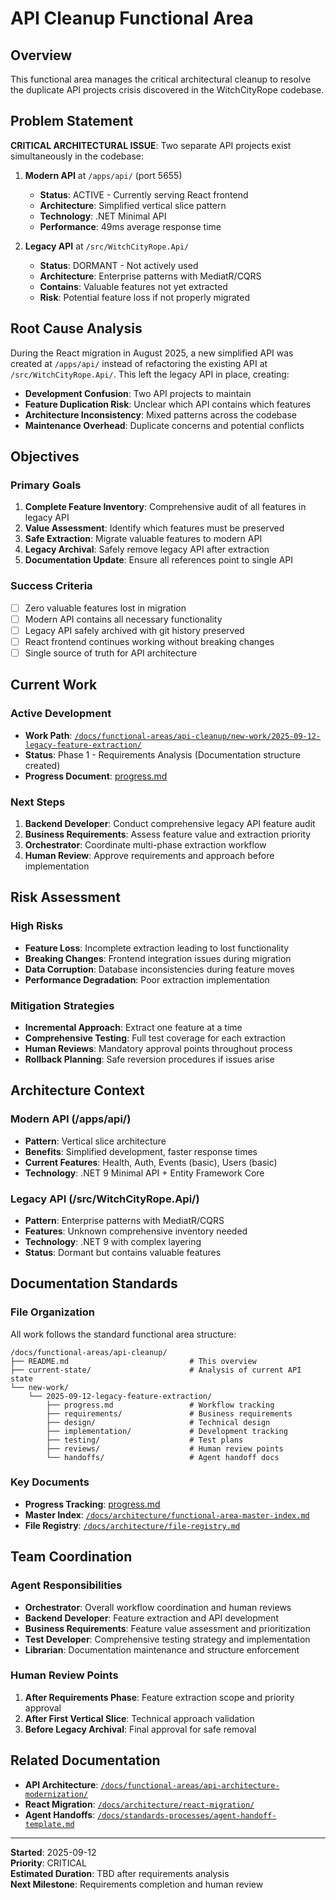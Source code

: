 # API Cleanup Functional Area
<!-- Last Updated: 2025-09-12 -->
<!-- Version: 1.0 -->
<!-- Owner: Orchestrator Agent -->
<!-- Status: Active -->

## Overview
This functional area manages the critical architectural cleanup to resolve the duplicate API projects crisis discovered in the WitchCityRope codebase.

## Problem Statement
**CRITICAL ARCHITECTURAL ISSUE**: Two separate API projects exist simultaneously in the codebase:

1. **Modern API** at `/apps/api/` (port 5655)
   - **Status**: ACTIVE - Currently serving React frontend
   - **Architecture**: Simplified vertical slice pattern
   - **Technology**: .NET Minimal API
   - **Performance**: 49ms average response time

2. **Legacy API** at `/src/WitchCityRope.Api/` 
   - **Status**: DORMANT - Not actively used
   - **Architecture**: Enterprise patterns with MediatR/CQRS
   - **Contains**: Valuable features not yet extracted
   - **Risk**: Potential feature loss if not properly migrated

## Root Cause Analysis
During the React migration in August 2025, a new simplified API was created at `/apps/api/` instead of refactoring the existing API at `/src/WitchCityRope.Api/`. This left the legacy API in place, creating:

- **Development Confusion**: Two API projects to maintain
- **Feature Duplication Risk**: Unclear which API contains which features
- **Architecture Inconsistency**: Mixed patterns across the codebase
- **Maintenance Overhead**: Duplicate concerns and potential conflicts

## Objectives

### Primary Goals
1. **Complete Feature Inventory**: Comprehensive audit of all features in legacy API
2. **Value Assessment**: Identify which features must be preserved
3. **Safe Extraction**: Migrate valuable features to modern API
4. **Legacy Archival**: Safely remove legacy API after extraction
5. **Documentation Update**: Ensure all references point to single API

### Success Criteria
- [ ] Zero valuable features lost in migration
- [ ] Modern API contains all necessary functionality
- [ ] Legacy API safely archived with git history preserved
- [ ] React frontend continues working without breaking changes
- [ ] Single source of truth for API architecture

## Current Work

### Active Development
- **Work Path**: [`/docs/functional-areas/api-cleanup/new-work/2025-09-12-legacy-feature-extraction/`](./new-work/2025-09-12-legacy-feature-extraction/)
- **Status**: Phase 1 - Requirements Analysis (Documentation structure created)
- **Progress Document**: [progress.md](./new-work/2025-09-12-legacy-feature-extraction/progress.md)

### Next Steps
1. **Backend Developer**: Conduct comprehensive legacy API feature audit
2. **Business Requirements**: Assess feature value and extraction priority
3. **Orchestrator**: Coordinate multi-phase extraction workflow
4. **Human Review**: Approve requirements and approach before implementation

## Risk Assessment

### High Risks
- **Feature Loss**: Incomplete extraction leading to lost functionality
- **Breaking Changes**: Frontend integration issues during migration
- **Data Corruption**: Database inconsistencies during feature moves
- **Performance Degradation**: Poor extraction implementation

### Mitigation Strategies
- **Incremental Approach**: Extract one feature at a time
- **Comprehensive Testing**: Full test coverage for each extraction
- **Human Reviews**: Mandatory approval points throughout process
- **Rollback Planning**: Safe reversion procedures if issues arise

## Architecture Context

### Modern API (/apps/api/)
- **Pattern**: Vertical slice architecture
- **Benefits**: Simplified development, faster response times
- **Current Features**: Health, Auth, Events (basic), Users (basic)
- **Technology**: .NET 9 Minimal API + Entity Framework Core

### Legacy API (/src/WitchCityRope.Api/)
- **Pattern**: Enterprise patterns with MediatR/CQRS
- **Features**: Unknown comprehensive inventory needed
- **Technology**: .NET 9 with complex layering
- **Status**: Dormant but contains valuable features

## Documentation Standards

### File Organization
All work follows the standard functional area structure:
```
/docs/functional-areas/api-cleanup/
├── README.md                           # This overview
├── current-state/                      # Analysis of current API state
└── new-work/
    └── 2025-09-12-legacy-feature-extraction/
        ├── progress.md                 # Workflow tracking
        ├── requirements/               # Business requirements
        ├── design/                     # Technical design
        ├── implementation/             # Development tracking
        ├── testing/                    # Test plans
        ├── reviews/                    # Human review points
        └── handoffs/                   # Agent handoff docs
```

### Key Documents
- **Progress Tracking**: [progress.md](./new-work/2025-09-12-legacy-feature-extraction/progress.md)
- **Master Index**: [`/docs/architecture/functional-area-master-index.md`](../../architecture/functional-area-master-index.md)
- **File Registry**: [`/docs/architecture/file-registry.md`](../../architecture/file-registry.md)

## Team Coordination

### Agent Responsibilities
- **Orchestrator**: Overall workflow coordination and human reviews
- **Backend Developer**: Feature extraction and API development
- **Business Requirements**: Feature value assessment and prioritization
- **Test Developer**: Comprehensive testing strategy and implementation
- **Librarian**: Documentation maintenance and structure enforcement

### Human Review Points
1. **After Requirements Phase**: Feature extraction scope and priority approval
2. **After First Vertical Slice**: Technical approach validation
3. **Before Legacy Archival**: Final approval for safe removal

## Related Documentation
- **API Architecture**: [`/docs/functional-areas/api-architecture-modernization/`](../api-architecture-modernization/)
- **React Migration**: [`/docs/architecture/react-migration/`](../../architecture/react-migration/)
- **Agent Handoffs**: [`/docs/standards-processes/agent-handoff-template.md`](../../standards-processes/agent-handoff-template.md)

---

**Started**: 2025-09-12  
**Priority**: CRITICAL  
**Estimated Duration**: TBD after requirements analysis  
**Next Milestone**: Requirements completion and human review